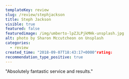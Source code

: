 ```yaml
---
templateKey: review
slug: /review/stephjackson
title: Steph Jackson
visible: true
featured: false
featuredimage: /img/umberto-lpZJLPjkMHk-unsplash.jpg
alt: photo by Sharon Mccutcheon on Unsplash
categories:
  - review
created_time: "2018-09-07T18:43:17+0000"rating: 
recommendation_type_positive: true
---
```

"Absolutely fantastic service and results."